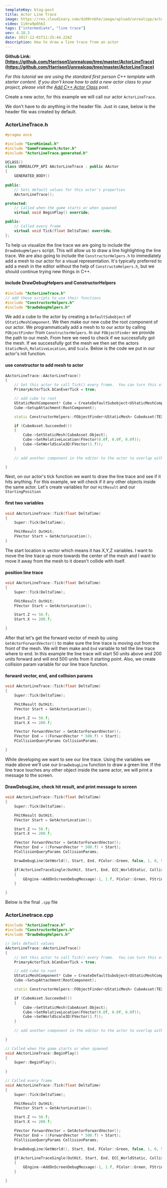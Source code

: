 ```yaml
---
templateKey: blog-post
title: Actor Line Trace
image: https://res.cloudinary.com/dz09rnbhe/image/upload/unrealcpp/actor-line-trace_ntz948.jpg
video: Ii0rw9p6hbI
tags: ["intermediate", "line trace"]
uev: 4.18.3
date: 2017-12-01T11:25:44.226Z
description: How to draw a line trace from an actor
---
```

**Github Link: [https://github.com/Harrison1/unrealcpp/tree/master/ActorLineTrace](https://github.com/Harrison1/unrealcpp/tree/master/ActorLineTrace)**

*For this tutorial we are using the standard first person C++ template with starter content. If you don't know how to add a new actor class to your project, please visit the [Add C++ Actor Class](/add-actor-class) post.*

Create a new actor, for this example we will call our actor `ActorLineTrace`.

We don't have to do anything in the header file. Just in case, below is the header file was created by default.

### ActorLineTrace.h
```cpp
#pragma once

#include "CoreMinimal.h"
#include "GameFramework/Actor.h"
#include "ActorLineTrace.generated.h"

UCLASS()
class UNREALCPP_API AActorLineTrace : public AActor
{
	GENERATED_BODY()
	
public:	
	// Sets default values for this actor's properties
	AActorLineTrace();

protected:
	// Called when the game starts or when spawned
	virtual void BeginPlay() override;

public:	
	// Called every frame
	virtual void Tick(float DeltaTime) override;
};
```

To help us visualize the line trace we are going to include the `DrawDebugHelpers` script. This will allow us to draw a line highlighting the line trace. We are also going to include the `ConstructorHelpers.h` to immediately add a mesh to our actor for a visual representation. It's typically preferred to add a mesh in the editor without the help of `ConstructoHelpers.h`, but we should continue trying new things in C++.

#### include DrawDebugHelpers and ConstructorHelpers
```cpp
#include "ActorLineTrace.h"
// add these scripts to use their functions
#include "ConstructorHelpers.h"
#include "DrawDebugHelpers.h"
```

We add a cube to the actor by creating a `DefaultSubobject` of `UStaticMeshComponent`. We then make our new cube the root component of our actor. We programmatically add a mesh to to our actor by calling `FObjectFinder` from `ConstructorHelpers`. In our `FObjectFinder` we provide the path to our mesh. From here we need to check if we successfully got the mesh. If we successfully got the mesh we then set the actors `StaticMesh`, `RelativeLocation`, and `Scale`. Below is the code we put in our actor's init function.

#### use constructor to add mesh to actor
```cpp
AActorLineTrace::AActorLineTrace()
{
 	// Set this actor to call Tick() every frame.  You can turn this off to improve performance if you don't need it.
	PrimaryActorTick.bCanEverTick = true;

	// add cube to root
    UStaticMeshComponent* Cube = CreateDefaultSubobject<UStaticMeshComponent>(TEXT("VisualRepresentation"));
    Cube->SetupAttachment(RootComponent);

    static ConstructorHelpers::FObjectFinder<UStaticMesh> CubeAsset(TEXT("/Game/StarterContent/Shapes/Shape_Cube.Shape_Cube"));

	if (CubeAsset.Succeeded())
    {
        Cube->SetStaticMesh(CubeAsset.Object);
        Cube->SetRelativeLocation(FVector(0.0f, 0.0f, 0.0f));
        Cube->SetWorldScale3D(FVector(1.f));
	}
	
	// add another component in the editor to the actor to overlap with the line trace to get the event to fire

}
```

Next, on our actor's tick function we want to draw the line trace and see if it hits anything. For this example, we will check if it any other objects inside the same actor. Let's create variables for our `HitResult` and our `StartingPosition`

#### first two variables
```cpp
void AActorLineTrace::Tick(float DeltaTime)
{
	Super::Tick(DeltaTime);

	FHitResult OutHit;
	FVector Start = GetActorLocation();
}
```

The start location is vector which means it has X,Y,Z variables. I want to move the line trace up more towards the center of the mesh and I want to move it away from the mesh to it doesn't collide with itself.

#### position line trace
```cpp
void AActorLineTrace::Tick(float DeltaTime)
{
	Super::Tick(DeltaTime);

	FHitResult OutHit;
	FVector Start = GetActorLocation();

	Start.Z += 50.f;
	Start.X += 200.f;

}
```

After that let's get the forward vector of mesh by using `GetActorForwardVector()` to make sure the line trace is moving out from the front of the mesh. We will then make and `End` variable to tell the line trace where to end. In this example the line trace will start 50 units above and 200 units forward and will end 500 units from it starting point. Also, we create collision param variable for our line trace function.

#### forward vector, end, and collision params
```cpp
void AActorLineTrace::Tick(float DeltaTime)
{
	Super::Tick(DeltaTime);

	FHitResult OutHit;
	FVector Start = GetActorLocation();

	Start.Z += 50.f;
	Start.X += 200.f;

	FVector ForwardVector = GetActorForwardVector();
	FVector End = ((ForwardVector * 500.f) + Start);
	FCollisionQueryParams CollisionParams;

}
```
While developing we want to see our line trace. Using the variables we made above we'll use our `DrawDebugLine` function to draw a green line. If the line trace touches any other object inside the same actor, we will print a message to the screen.

#### DrawDebugLine, check hit result, and print message to screen
```cpp
void AActorLineTrace::Tick(float DeltaTime)
{
	Super::Tick(DeltaTime);

	FHitResult OutHit;
	FVector Start = GetActorLocation();

	Start.Z += 50.f;
	Start.X += 200.f;

	FVector ForwardVector = GetActorForwardVector();
	FVector End = ((ForwardVector * 500.f) + Start);
	FCollisionQueryParams CollisionParams;

	DrawDebugLine(GetWorld(), Start, End, FColor::Green, false, 1, 0, 5);

	if(ActorLineTraceSingle(OutHit, Start, End, ECC_WorldStatic, CollisionParams))
	{
		GEngine->AddOnScreenDebugMessage(-1, 1.f, FColor::Green, FString::Printf(TEXT("The Component Being Hit is: %s"), *OutHit.GetComponent()->GetName()));
	}

}
```

Below is the final `.cpp` file

### ActorLinetrace.cpp
```cpp
#include "ActorLineTrace.h"
#include "ConstructorHelpers.h"
#include "DrawDebugHelpers.h"

// Sets default values
AActorLineTrace::AActorLineTrace()
{
 	// Set this actor to call Tick() every frame.  You can turn this off to improve performance if you don't need it.
	PrimaryActorTick.bCanEverTick = true;

	// add cube to root
    UStaticMeshComponent* Cube = CreateDefaultSubobject<UStaticMeshComponent>(TEXT("VisualRepresentation"));
    Cube->SetupAttachment(RootComponent);

    static ConstructorHelpers::FObjectFinder<UStaticMesh> CubeAsset(TEXT("/Game/StarterContent/Shapes/Shape_Cube.Shape_Cube"));

	if (CubeAsset.Succeeded())
    {
        Cube->SetStaticMesh(CubeAsset.Object);
        Cube->SetRelativeLocation(FVector(0.0f, 0.0f, 0.0f));
        Cube->SetWorldScale3D(FVector(1.f));
	}
	
	// add another component in the editor to the actor to overlap with the line trace to get the event to fire

}

// Called when the game starts or when spawned
void AActorLineTrace::BeginPlay()
{
	Super::BeginPlay();
	
}

// Called every frame
void AActorLineTrace::Tick(float DeltaTime)
{
	Super::Tick(DeltaTime);

	FHitResult OutHit;
	FVector Start = GetActorLocation();

	Start.Z += 50.f;
	Start.X += 200.f;

	FVector ForwardVector = GetActorForwardVector();
	FVector End = ((ForwardVector * 500.f) + Start);
	FCollisionQueryParams CollisionParams;

	DrawDebugLine(GetWorld(), Start, End, FColor::Green, false, 1, 0, 5);

	if(ActorLineTraceSingle(OutHit, Start, End, ECC_WorldStatic, CollisionParams))
	{
		GEngine->AddOnScreenDebugMessage(-1, 1.f, FColor::Green, FString::Printf(TEXT("The Component Being Hit is: %s"), *OutHit.GetComponent()->GetName()));
	}

}
```